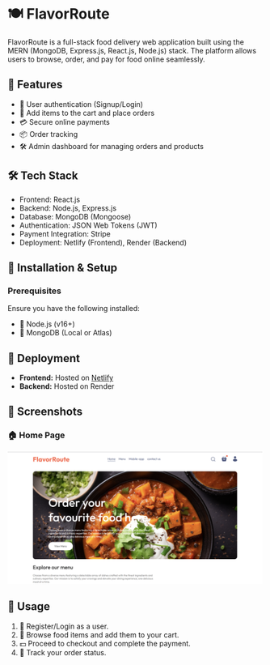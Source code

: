 # 🍽️ FlavorRoute

FlavorRoute is a full-stack food delivery web application built using the MERN (MongoDB, Express.js, React.js, Node.js) stack. The platform allows users to browse, order, and pay for food online seamlessly.

## 🚀 Features

- 🔐 User authentication (Signup/Login)
- 🛒 Add items to the cart and place orders
- 💳 Secure online payments
- 📦 Order tracking
- 🛠️ Admin dashboard for managing orders and products

## 🛠️ Tech Stack

- Frontend: React.js
- Backend: Node.js, Express.js
- Database: MongoDB (Mongoose)
- Authentication: JSON Web Tokens (JWT)
- Payment Integration: Stripe
- Deployment: Netlify (Frontend), Render (Backend)

## 📌 Installation & Setup

### Prerequisites
Ensure you have the following installed:
- 📌 Node.js (v16+)
- 📌 MongoDB (Local or Atlas)


## 🚀 Deployment
- **Frontend:** Hosted on [Netlify](https://flavor-route.netlify.app)
- **Backend:** Hosted on Render

## 📸 Screenshots

### 🏠 Home Page
![Home Page](frontend/public/screenshots/home.png)


## 🎯 Usage
1. 🔑 Register/Login as a user.
2. 🍕 Browse food items and add them to your cart.
3. 💵 Proceed to checkout and complete the payment.
4. 🚚 Track your order status.
